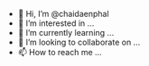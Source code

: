 - 👋 Hi, I’m @chaidaenphal
- 👀 I’m interested in ...
- 🌱 I’m currently learning ...
- 💞️ I’m looking to collaborate on ...
- 📫 How to reach me ...

<!---
chaidaenphal/chaidaenphal is a ✨ special ✨ repository because its `README.md` (this file) appears on your GitHub profile.
You can click the Preview link to take a look at your changes.
--->
